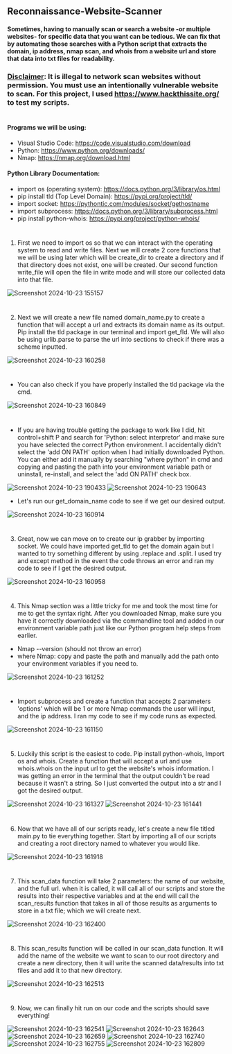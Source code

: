## Reconnaissance-Website-Scanner
#### Sometimes, having to manually scan or search a website -or multiple websites- for specific data that you want can be tedious. We can fix that by automating those searches with a Python script that extracts the domain, ip address, nmap scan, and whois from a website url and store that data into txt files for readability.  

### <ins>Disclaimer</ins>: It is illegal to network scan websites without permission. You must use an intentionally vulnerable website to scan. For this project, I used  https://www.hackthissite.org/ to test my scripts.
#
#### Programs we will be using:
- Visual Studio Code: https://code.visualstudio.com/download
- Python: https://www.python.org/downloads/
- Nmap: https://nmap.org/download.html

#### Python Library Documentation:
- import os (operating system): https://docs.python.org/3/library/os.html
- pip install tld (Top Level Domain): https://pypi.org/project/tld/
- import socket: https://pythontic.com/modules/socket/gethostname
- import subprocess: https://docs.python.org/3/library/subprocess.html
- pip install python-whois: https://pypi.org/project/python-whois/
#
1. First we need to import os so that we can interact with the operating system to read and write files. Next we will create 2 core functions that we will be using later which will be create_dir to create a directory and if that directory does not exist, one will be created. Our second function write_file will open the file in write mode and will store our collected data into that file.

![Screenshot 2024-10-23 155157](https://github.com/user-attachments/assets/b45d438b-43c8-4095-80ea-addce9527fac)
#
2. Next we will create a new file named domain_name.py to create a function that will accept a url and extracts its domain name as its output. Pip install the tld package in our terminal and import get_fld. We will also be using urlib.parse to parse the url into sections to check if there was a scheme inputted.

![Screenshot 2024-10-23 160258](https://github.com/user-attachments/assets/6646092a-2d45-4468-8b6c-9e40888020f3)
#
- You can also check if you have properly installed the tld package via the cmd.

![Screenshot 2024-10-23 160849](https://github.com/user-attachments/assets/624444f8-840a-4501-8163-e13d6b79cd50)
#
- If you are having trouble getting the package to work like I did, hit control+shift P and search for 'Python: select interpretor' and make sure you have selected the correct Python environment. I accidentally didn't select the 'add ON PATH' option when I had initially downloaded Python. You can either add it manually by searching "where python" in cmd and copying and pasting the path into your environment variable path or uninstall, re-install, and select the 'add ON PATH' check box.

![Screenshot 2024-10-23 190433](https://github.com/user-attachments/assets/9fd2a963-5170-46f9-a57e-8a3f1e351919)
![Screenshot 2024-10-23 190643](https://github.com/user-attachments/assets/f958b5f7-ca03-4e82-a607-a6ae579b0ad6)

- Let's run our get_domain_name code to see if we get our desired output.
  
![Screenshot 2024-10-23 160914](https://github.com/user-attachments/assets/371b61ac-aa4b-44c7-9b2f-31da78020f25)
#
3. Great, now we can move on to create our ip grabber by importing socket. We could have imported get_tld to get the domain again but I wanted to try something different by using .replace and .split. I used try and except method in the event the code throws an error and ran my code to see if I get the desired output.

![Screenshot 2024-10-23 160958](https://github.com/user-attachments/assets/839644f4-cdd4-41e3-a095-8ed6eeb0a4e6)
#
4. This Nmap section was a little tricky for me and took the most time for me to get the syntax right. After you downloaded Nmap, make sure you have it correctly downloaded via the commandline tool and added in our environment variable path just like our Python program help steps from earlier.
  - Nmap --version (should not throw an error)
  - where Nmap: copy and paste the path and manually add the path onto your environment variables if you need to.

![Screenshot 2024-10-23 161252](https://github.com/user-attachments/assets/53fbea49-ac4b-48b9-8832-cf73a3b18fe9)
#
- Import subprocess and create a function that accepts 2 parameters 'options' which will be 1 or more Nmap commands the user will input, and the ip address. I ran my code to see if my code runs as expected.

![Screenshot 2024-10-23 161150](https://github.com/user-attachments/assets/b495d52f-e332-4c0b-9289-304d94421750)
#
5. Luckily this script is the easiest to code. Pip install python-whois, Import os and whois. Create a function that will accept a url and use whois.whois on the input url to get the website's whois information. I was getting an error in the terminal that the output couldn't be read because it wasn't a string. So I just converted the output into a str and I got the desired output.

![Screenshot 2024-10-23 161327](https://github.com/user-attachments/assets/e3eb05db-d8f1-46d3-8170-c30be0c44bbe)
![Screenshot 2024-10-23 161441](https://github.com/user-attachments/assets/3b878a2f-1ab7-40e6-8646-32237ab755cd)
#
6. Now that we have all of our scripts ready, let's create a new file titled main.py to tie everything together. Start by importing all of our scripts and creating a root directory named to whatever you would like.

![Screenshot 2024-10-23 161918](https://github.com/user-attachments/assets/7332ac19-9dbb-4455-81c6-358b63cf7e4e)
#
7. This scan_data function will take 2 parameters: the name of our website, and the full url. when it is called, it will call all of our scripts and store the results into their respective variables and at the end will call the scan_results function that takes in all of those results as arguments to store in a txt file; which we will create next.

![Screenshot 2024-10-23 162400](https://github.com/user-attachments/assets/7a88c7eb-2506-4b1c-9fe6-00d5d1ffdf94)
#
8. This scan_results function will be called in our scan_data function. It will add the name of the website we want to scan to our root directory and create a new directory, then it will write the scanned data/results into txt files and add it to that new directory.

![Screenshot 2024-10-23 162513](https://github.com/user-attachments/assets/7b22d02f-0363-474b-a08a-7beb430e0355)
#
9. Now, we can finally hit run on our code and the scripts should save everything!

![Screenshot 2024-10-23 162541](https://github.com/user-attachments/assets/4e01ca8e-44bd-467b-9304-f4d2e15c3f7e)
![Screenshot 2024-10-23 162643](https://github.com/user-attachments/assets/1ac5a2d8-5d91-41b9-934c-e4421b76796e)
![Screenshot 2024-10-23 162659](https://github.com/user-attachments/assets/dd979755-98e4-4c8c-abeb-d1cf057a7be2)
![Screenshot 2024-10-23 162740](https://github.com/user-attachments/assets/70443d37-0890-427b-a6d8-0f66131ca2e9)
![Screenshot 2024-10-23 162755](https://github.com/user-attachments/assets/f9055827-9fa2-4ad1-b9a1-5e4b5cbf65d1)
![Screenshot 2024-10-23 162809](https://github.com/user-attachments/assets/e1c06444-6aa4-4802-9216-4321352f60a9)
